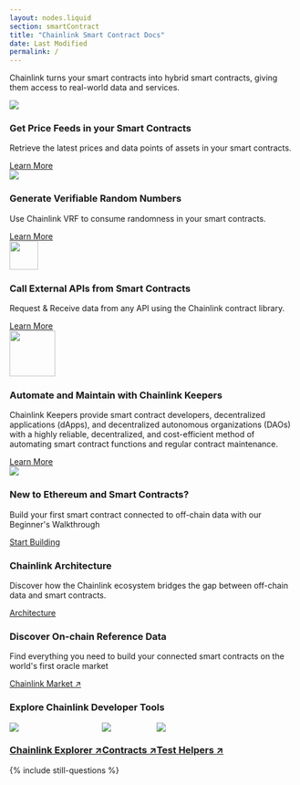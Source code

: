 ```yaml
---
layout: nodes.liquid
section: smartContract
title: "Chainlink Smart Contract Docs"
date: Last Modified
permalink: /
---
```


<div>
  <div class="markdown-body">
    <div class="cl-section-header">
      <p>
        Chainlink turns your smart contracts into hybrid smart contracts, giving them access to real-world data and services.
      </p>
    </div>
    <div class="cl-featuredcard">
      <div>
        <img
          src="https://uploads-ssl.webflow.com/5e444500cbc42eeb5198206f/5e7898724c71bddf6749df17_DeFi2.svg"
          class="cl-image-featured"
        />
        <div>
          <h3>Get Price Feeds in your Smart Contracts</h3>
          <p>
            Retrieve the latest prices and data points of assets in your smart
            contracts.
          </p>
        </div>
        <a
          href="/docs/using-chainlink-reference-contracts"
          class="cl-button--ghost"
          >Learn More
        </a>
      </div>
      <div>
        <img
          src="https://uploads-ssl.webflow.com/5e444500cbc42eeb5198206f/5e7898724c71bd62c149df16_Example.svg"
          class="cl-image-featured"
        />
        <div>
          <h3>Generate Verifiable Random Numbers</h3>
          <p>
            Use Chainlink VRF to consume randomness in your smart contracts.
          </p>
        </div>
        <a href="/docs/chainlink-vrf" class="cl-button--ghost">Learn More </a>
      </div>
      <div>
        <img
          src="https://uploads-ssl.webflow.com/5e444500cbc42eeb5198206f/5e7894ddbc6262c7a18da684_RequestSmall.svg"
          class="cl-image-featured"
          height="50"
        />
        <div>
          <h3>Call External APIs from Smart Contracts</h3>
          <p>
            Request &amp; Receive data from any API using the Chainlink contract
            library.
          </p>
        </div>
        <a href="/docs/request-and-receive-data" class="cl-button--ghost"
          >Learn More
        </a>
      </div>
    </div>
    <div class="cl-featuredcard">
      <div>
        <img
          src="/images/contract-devs/keeper/icon-keepers.svg"
          class="cl-image-featured"
          height="80" style="max-width:80px"
        />
        <div>
          <h3>Automate and Maintain with Chainlink Keepers</h3>
          <p>
            Chainlink Keepers provide smart contract developers, decentralized applications (dApps), and decentralized autonomous organizations (DAOs) with a highly reliable, decentralized, and cost-efficient method of automating smart contract functions and regular contract maintenance.
          </p>
        </div>
        <a href="/docs/chainlink-keepers/introduction/" class="cl-button--ghost"
          >Learn More
        </a>
      </div>
    </div>
    <div class="cl-section">
      <img
        src="https://uploads-ssl.webflow.com/5e444500cbc42eeb5198206f/5e789d70c115820a2354f2cc_ChainlinkProject.svg"
        class="cl-image-featured"
      />
      <h3>New to Ethereum and Smart Contracts?</h3>
      <p>
        Build your first smart contract connected to off-chain data with our
        Beginner's Walkthrough
      </p>
      <a href="/docs/beginners-tutorial" class="keychainify-checked"
        >Start Building</a
      >
    </div>
    <div class="cl-section">
      <div class="cl-box cl-box__lightblue cl-featuredcard">
        <div>
          <div>
            <h3>Chainlink Architecture</h3>
            <p>
              Discover how the Chainlink ecosystem bridges the gap between
              off-chain data and smart contracts.
            </p>
          </div>
          <a href="/docs/architecture-overview" class="cl-button--ghost"
            >Architecture</a
          >
        </div>
        <div>
          <div>
            <h3>Discover On-chain Reference Data</h3>
            <p>
              Find everything you need to build your connected smart contracts
              on the world's first oracle market
            </p>
          </div>
          <a
            href="https://market.link/"
            class="cl-button--ghost"
            target="_blank"
            >Chainlink Market ↗</a
          >
        </div>
      </div>
    </div>
    <div class="cl-section cl-section--tools">
      <h3>Explore Chainlink Developer Tools</h3>
      <div style="display: flex;">
        <div class="cl-productcard">
          <a
            href="https://explorer.chain.link/"
            target="_blank"
            class="fill-div"
          >
            <img
              src="https://uploads-ssl.webflow.com/5e444500cbc42eeb5198206f/5e711676c0d8d9ee70422688_Explorer.svg"
              class="cl-image-featured"
            />
            <h3>Chainlink Explorer ↗</h3>
          </a>
        </div>
        <div class="cl-productcard">
          <a
            href="https://www.npmjs.com/package/@chainlink/contracts"
            target="_blank"
            class="fill-div"
            ><img
              src="https://uploads-ssl.webflow.com/5e444500cbc42eeb5198206f/5e711675d22595473f1c0c20_Contract.svg"
              class="cl-image-featured"
            />
            <h3>Contracts ↗</h3>
          </a>
        </div>
        <div class="cl-productcard">
          <a
            href="https://www.npmjs.com/package/@chainlink/test-helpers"
            target="_blank"
            class="fill-div"
            ><img
              src="https://uploads-ssl.webflow.com/5e444500cbc42eeb5198206f/5e7116765b27d4521f92bac6_Tester.svg"
              class="cl-image-featured"
            />
            <h3>Test Helpers ↗</h3>
          </a>
        </div>
      </div>
    </div>
  </div>
  {% include still-questions %}
</div>
